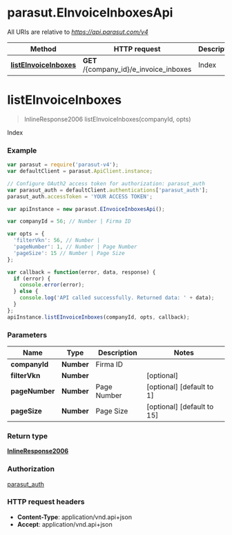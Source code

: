 # parasut.EInvoiceInboxesApi

All URIs are relative to *https://api.parasut.com/v4*

Method | HTTP request | Description
------------- | ------------- | -------------
[**listEInvoiceInboxes**](EInvoiceInboxesApi.md#listEInvoiceInboxes) | **GET** /{company_id}/e_invoice_inboxes | Index


<a name="listEInvoiceInboxes"></a>
# **listEInvoiceInboxes**
> InlineResponse2006 listEInvoiceInboxes(companyId, opts)

Index



### Example
```javascript
var parasut = require('parasut-v4');
var defaultClient = parasut.ApiClient.instance;

// Configure OAuth2 access token for authorization: parasut_auth
var parasut_auth = defaultClient.authentications['parasut_auth'];
parasut_auth.accessToken = 'YOUR ACCESS TOKEN';

var apiInstance = new parasut.EInvoiceInboxesApi();

var companyId = 56; // Number | Firma ID

var opts = { 
  'filterVkn': 56, // Number | 
  'pageNumber': 1, // Number | Page Number
  'pageSize': 15 // Number | Page Size
};

var callback = function(error, data, response) {
  if (error) {
    console.error(error);
  } else {
    console.log('API called successfully. Returned data: ' + data);
  }
};
apiInstance.listEInvoiceInboxes(companyId, opts, callback);
```

### Parameters

Name | Type | Description  | Notes
------------- | ------------- | ------------- | -------------
 **companyId** | **Number**| Firma ID | 
 **filterVkn** | **Number**|  | [optional] 
 **pageNumber** | **Number**| Page Number | [optional] [default to 1]
 **pageSize** | **Number**| Page Size | [optional] [default to 15]

### Return type

[**InlineResponse2006**](InlineResponse2006.md)

### Authorization

[parasut_auth](../README.md#parasut_auth)

### HTTP request headers

 - **Content-Type**: application/vnd.api+json
 - **Accept**: application/vnd.api+json

